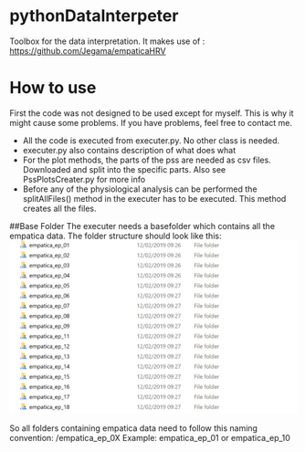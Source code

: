 # pythonDataInterpeter
Toolbox for the data interpretation.
It makes use of : https://github.com/Jegama/empaticaHRV

# How to use
First the code was not designed to be used except for myself. This is why it might cause some problems. If you have problems, feel free to contact me.

- All the code is executed from executer.py. No other class is needed.
- executer.py also contains description of what does what
- For the plot methods, the parts of the pss are needed as csv files. Downloaded and split into the specific parts. Also see PssPlotsCreater.py for more info
- Before any of the physiological analysis can be performed the splitAllFiles() method in the executer has to be executed. This method creates all the files.


##Base Folder
The executer needs a basefolder which contains all the empatica data.
The folder structure should look like this:
![Folder structure](fileStructure.png)

So all folders containing empatica data need to follow this naming 
convention: /empatica_ep_0X  Example: empatica_ep_01 or empatica_ep_10



